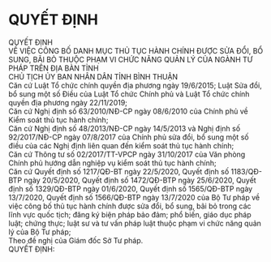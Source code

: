# QUYẾT ĐỊNH

QUYẾT ĐỊNH  
VỀ VIỆC CÔNG BỐ DANH MỤC THỦ TỤC HÀNH CHÍNH ĐƯỢC SỬA ĐỔI, BỔ SUNG, BÃI BỎ THUỘC PHẠM VI CHỨC NĂNG QUẢN LÝ CỦA NGÀNH TƯ PHÁP TRÊN ĐỊA BÀN TỈNH  
CHỦ TỊCH ỦY BAN NHÂN DÂN TỈNH BÌNH THUẬN  
Căn cứ Luật Tổ chức chính quyền địa phương ngày 19/6/2015; Luật Sửa đổi, bổ sung một số Điều của Luật Tổ chức Chính phủ và Luật Tổ chức chính quyền địa phương ngày 22/11/2019;  
Căn cứ Nghị định số 63/2010/NĐ-CP ngày 08/6/2010 của Chính phủ về Kiểm soát thủ tục hành chính;  
Căn cứ Nghị định số 48/2013/NĐ-CP ngày 14/5/2013 và Nghị định số 92/2017/NĐ-CP ngày 07/8/2017 của Chính phủ sửa đổi, bổ sung một số điều của các Nghị định liên quan đến kiểm soát thủ tục hành chính;  
Căn cứ Thông tư số 02/2017/TT-VPCP ngày 31/10/2017 của Văn phòng Chính phủ hướng dẫn nghiệp vụ kiểm soát thủ tục hành chính;  
Căn cứ Quyết định số 1217/QĐ-BT ngày 22/5/2020, Quyết định số 1183/QĐ-BTP ngày 20/5/2020, Quyết định số 1472/QĐ-BTP ngày 25/6/2020, Quyết định số 1329/QĐ-BTP ngày 01/6/2020, Quyết định số 1565/QĐ-BTP ngày 13/7/2020, Quyết định số 1566/QĐ-BTP ngày 13/7/2020 của Bộ Tư pháp về việc công bố thủ tục hành chính được sửa đổi, bổ sung, bãi bỏ trong các lĩnh vực quốc tịch; đăng ký biện pháp bảo đảm; phổ biến, giáo dục pháp luật; chứng thực; luật sư và tư vấn pháp luật thuộc phạm vi chức năng quản lý của Bộ Tư pháp;  
Theo đề nghị của Giám đốc Sở Tư pháp.  
QUYẾT ĐỊNH: